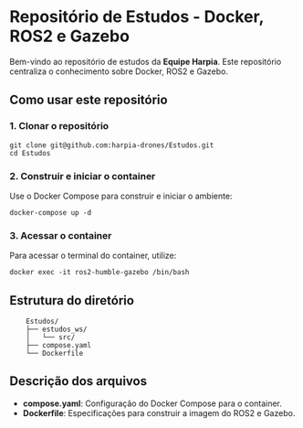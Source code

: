# Repositório de Estudos - Docker, ROS2 e Gazebo

Bem-vindo ao repositório de estudos da **Equipe Harpia**. Este repositório centraliza o conhecimento sobre Docker, ROS2 e Gazebo.

## Como usar este repositório

### 1. Clonar o repositório


    git clone git@github.com:harpia-drones/Estudos.git
    cd Estudos


### 2. Construir e iniciar o container

Use o Docker Compose para construir e iniciar o ambiente:

    docker-compose up -d

### 3. Acessar o container

Para acessar o terminal do container, utilize:

    docker exec -it ros2-humble-gazebo /bin/bash

## Estrutura do diretório

```
    Estudos/
    ├── estudos_ws/
    │   └── src/
    ├── compose.yaml
    └── Dockerfile
```

## Descrição dos arquivos

- **compose.yaml**: Configuração do Docker Compose para o container.
- **Dockerfile**: Especificações para construir a imagem do ROS2 e Gazebo.

